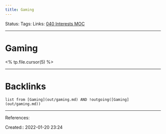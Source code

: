 ```yaml
---
title: Gaming
---
```

Status: 
Tags: 
Links: [040 Interests MOC](out/040-interests-moc.md)
___
# Gaming
<% tp.file.cursor(5) %>
___
# Backlinks
```dataview
list from [Gaming](out/gaming.md) AND !outgoing([Gaming](out/gaming.md))
```
___
References:

Created:: 2022-01-20 23:24
